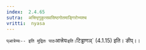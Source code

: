 ```yaml
---
index:  2.4.65
sutra:  अत्त्रिभृगुकुत्सवसिष्ठगोतमाङ्गिरोभ्यश्च
vritti:  nyasa
---
```


`प्आत्रेय्यः-- इति मुद्रितः पाठः`आत्त्रेयः` इति। `टिड्ढाणञ्` (4.1.15) इति। ङीप्।।

